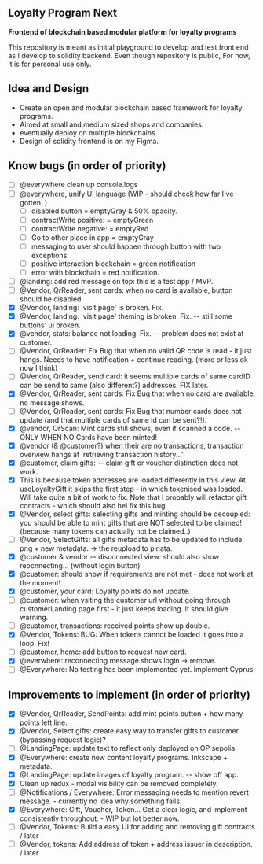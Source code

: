 ## Loyalty Program Next 
**Frontend of blockchain based modular platform for loyalty programs**
<!-- £todo edit text here. -->

This repository is meant as initial playground to develop and test front end as I develop to solidity backend. 
Even though repository is public, For now, it is for personal use only. 

## Idea and Design
- Create an open and modular blockchain based framework for loyalty programs. 
- Aimed at small and medium sized shops and companies. 
- eventually deploy on multiple blockchains. 
- Design of solidity frontend is on my Figma.

## Know bugs (in order of priority)
- [ ] @everywhere clean up console.logs  
- [ ] @everywhere, unify UI language (WIP - should check how far I've gotten. )  
  - [ ]  disabled button = emptyGray & 50% opacity. 
  - [ ]  contractWrite positive: = emptyGreen
  - [ ]  contractWrite negative: = emptyRed
  - [ ]  Go to other place in app = emptyGray 
  - [ ]  messaging to user should happen through button with two exceptions: 
    - [ ]  positive interaction blockchain = green notification 
    - [ ]  error with blockchain = red notification. 
- [ ]  @landing: add red message on top: this is a test app / MVP. 
- [ ]  @Vendor, QrReader, sent cards: when no card is available, button should be disabled 
- [x]  @Vendor, landing: 'visit page' is broken. Fix. 
- [x]  @Vendor, landing: 'visit page' theming is broken. Fix. -- still some buttons' ui broken. 
- [x]  @vendor, stats: balance not loading. Fix. -- problem does not exist at customer.. 
- [ ]  @Vendor, QrReader: Fix Bug that when no valid QR code is read - it just hangs. Needs to have notification + continue reading. (more or less ok now I think)
- [ ]  @Vendor, QrReader, send card: it seems multiple cards of same cardID can be send to same (also different?) addresses. FIX later.
- [x]  @Vendor, QrReader, sent cards: Fix Bug that when no card are available, no message shows. 
- [ ]  @Vendor, QrReader, sent cards: Fix Bug that number cards does not update (and that multiple cards of same id can be sent?!). 
- [x]  @vendor, QrScan: Mint cards still shows, even if scanned a code. -- ONLY WHEN NO Cards have been minted!
- [x]  @vendor (& @customer?) when their are no transactions, transaction overview hangs at 'retrieving transaction history...'  
- [x]  @customer, claim gifts: -- claim gift or voucher distinction does not work. 
  - [x]  This is because token addresses are loaded differently in this view. At useLoyaltyGift it skips the first step - in which tokenised was loaded. Will take quite a bit of work to fix. Note that I probably will refactor gift contracts - which should also hel fix this bug. 
- [x]  @Vendor, select gifts: selecting gifts and minting should be decoupled: you should be able to mint gifts that are NOT selected to be claimed! (because many tokens can actually not be claimed..)
- [ ]  @Vendor, SelectGifts: all gifts metadata has to be updated to include png + new metadata. -> the reupload to pinata.  
- [x]  @customer & vendor -- disconnected view: should also show reocnnecting... (without login button)
- [x]  @customer: should show if requirements are not met - does not work at the moment! 
- [x]  @customer, your card: Loyalty points do not update. 
- [ ]  @customer: when vsiting the customer url without going through customerLanding page first - it just keeps loading. It should give warning. 
- [ ]  @customer, transactions: received points show up double. 
- [x]  @Vendor, Tokens: BUG: When tokens cannot be loaded it goes into a loop. Fix! 
- [ ]  @customer, home: add button to request new card. 
- [x]  @everwhere: reconnecting message shows login -> remove. 
- [ ]  @Everywhere: No testing has been implemented yet. Implement Cyprus 

## Improvements to implement (in order of priority)
<!-- go through this list and check how many I have already fixed -->
- [x]  @Vendor, QrReader, SendPoints: add mint points button + how many points left line. 
- [x]  @Vendor, Select gifts: create easy way to transfer gifts to customer (bypassing request logic)? 
- [ ]  @LandingPage: update text to reflect only deployed on OP sepolia. 
- [x]  @Everywhere: create new content loyalty programs. Inkscape + metadata.  
- [x]  @LandingPage: update images of loyalty program. -- show off app. 
- [x]  Clean up redux - modal visibility can be removed completely. 
- [ ]  @Notifications / Everywhere: Error messaging needs to mention revert message. - currently no idea why something fails.
- [x]  @Everywhere: Gift, Voucher, Token... Get a clear logic, and implement consistently throughout. - WIP but lot better now. 
- [ ]  @Vendor, Tokens: Build a easy UI for adding and removing gift contracts / later
- [ ]  @Vendor, tokens: Add address of token + address issuer in description. / later
